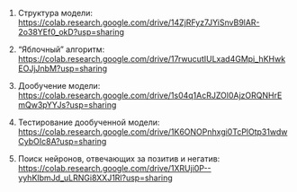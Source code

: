 1) Структура модели:
https://colab.research.google.com/drive/14ZjRFyz7JYiSnvB9lAR-2o38YEf0_okD?usp=sharing

2) “Яблочный” алгоритм:
https://colab.research.google.com/drive/17rwucutIULxad4GMpi_hKHwkEOJjJnbM?usp=sharing

3) Дообучение модели:
https://colab.research.google.com/drive/1s04q1AcRJZOl0AjzORQNHrEmQw3pYYJs?usp=sharing

4) Тестирование дообученной модели:
https://colab.research.google.com/drive/1K6ONOPnhxgi0TcPlOtp31wdwCybOIc8A?usp=sharing

5) Поиск нейронов, отвечающих за позитив и негатив:
https://colab.research.google.com/drive/1XRUji0P--yyhKIbmJd_uLRNGi8XXJ1Rl?usp=sharing
